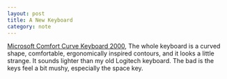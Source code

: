 ```yaml
---
layout: post
title: A New Keyboard
category: note
---
```


<div class=txt>
  <p><a href="http://www.microsoft.com/hardware/en-us/d/comfort-curve-keyboard-2000">Microsoft Comfort Curve Keyboard 2000</a>, The whole keyboard is a curved shape, comfortable, ergonomically inspired contours, and it looks a little strange. It sounds lighter than my old Logitech keyboard. The bad is the keys feel a bit mushy, especially the space key.</p>
</div>
